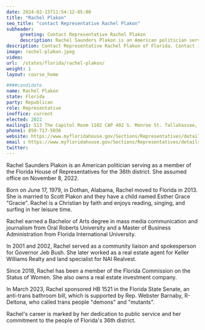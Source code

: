```yaml
---
date: 2024-02-15T11:54:12-05:00
title: "Rachel Plakon"
seo_title: "contact Representative Rachel Plakon"
subheader:
     greeting: Contact Representative Rachel Plakon
     description: Rachel Saunders Plakon is an American politician serving as a member of the Florida House of Representatives for the 36th district. She assumed office on November 8, 2022.
description: Contact Representative Rachel Plakon of Florida. Contact information for Rachel Plakon includes email address, phone number, and mailing address.
image: rachel-plakon.jpeg
video:
url:  /states/florida/rachel-plakon/
weight: 1
layout: course_home

####candidate
name: Rachel Plakon
state: Florida
party: Republican
role: Representative
inoffice: current
elected: 2022
mailing1: 513 The Capitol Room 1102 CAP 402 S. Monroe St. Tallahassee, FL 32399-1300
phone1: 850-717-5036
website: https://www.myfloridahouse.gov/Sections/Representatives/details.aspx?MemberId=4871&LegislativeTermId=90/
email : https://www.myfloridahouse.gov/Sections/Representatives/details.aspx?MemberId=4871&LegislativeTermId=90/
twitter:
---
```


Rachel Saunders Plakon is an American politician serving as a member of the Florida House of Representatives for the 36th district. She assumed office on November 8, 2022.

Born on June 17, 1979, in Dothan, Alabama, Rachel moved to Florida in 2013. She is married to Scott Plakon and they have a child named Esther Grace "Gracie". Rachel is a Christian by faith and enjoys reading, singing, and surfing in her leisure time.

Rachel earned a Bachelor of Arts degree in mass media communication and journalism from Oral Roberts University and a Master of Business Administration from Florida International University.

In 2001 and 2002, Rachel served as a community liaison and spokesperson for Governor Jeb Bush. She later worked as a real estate agent for Keller Williams Realty and land specialist for NAI Realvest.

Since 2018, Rachel has been a member of the Florida Commission on the Status of Women. She also owns a real estate investment company.

In March 2023, Rachel sponsored HB 1521 in the Florida State Senate, an anti-trans bathroom bill, which is supported by Rep. Webster Barnaby, R-Deltona, who called trans people "demons" and "mutants".

Rachel's career is marked by her dedication to public service and her commitment to the people of Florida's 36th district.
